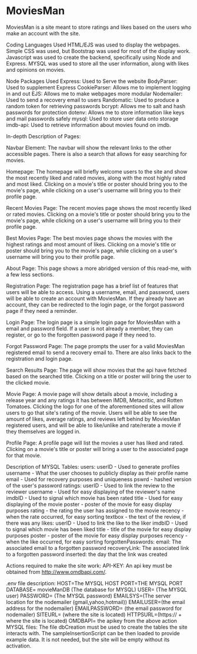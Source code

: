 # MoviesMan

MoviesMan is a site meant to store ratings and likes based on the users who make an account with the site.

 Coding Languages Used
HTML/EJS was used to display the webpages.
Simple CSS was used, but Bootstrap was used for most of the display work.
Javascript was used to create the backend, specifically using Node and Express.
MYSQL was used to store all the user information, along with likes and opinions on movies.

 Node Packages Used
Express: Used to Serve the website
BodyParser: Used to supplement Express
CookieParser: Allows me to implement logging in and out
EJS: Allows me to make webpages more modular
Nodemailer: Used to send a recovery email to users
Randomatic: Used to produce a random token for retrieving passwords
bcrypt: Allows me to salt and hash passwords for protection
dotenv: Allows me to store information like keys and mail passwords safely
mysql: Used to store user data onto storage
imdb-api: Used to retrieve information about movies found on imdb.

In-depth Description of Pages:

  Navbar Element:
    The navbar will show the relevant links to the other accessible pages. There is also a search that allows for easy searching for movies.

  Homepage:
    The homepage will briefly welcome users to the site and show the most recently liked and rated movies, along with the most highly rated and most liked. Clicking on a movie's title or poster should bring you to the movie's page, while clicking on a user's username will bring you to their profile page.

  Recent Movies Page:
    The recent movies page shows the most recently liked or rated movies. Clicking on a movie's title or poster should bring you to the movie's page, while clicking on a user's username will bring you to their profile page.

  Best Movies Page:
    The best movies page shows the movies with the highest ratings and most amount of likes. Clicking on a movie's title or poster should bring you to the movie's page, while clicking on a user's username will bring you to their profile page.

  About Page:
    This page shows a more abridged version of this read-me, with a few less sections.

  Registration Page:
    The registration page has a brief list of features that users will be able to access. Using a username, email, and password, users will be able to create an account with MoviesMan. If they already have an account, they can be redirected to the login page, or the forgot password page if they need a reminder.

  Login Page:
    The login page is a simple login page for MoviesMan with a email and password field. If a user is not already a member, they can register, or go to the forgotten password page if they need to.

  Forgot Password Page:
    The page prompts the user for a valid MoviesMan registered email to send a recovery email to. There are also links back to the registration and login page.

  Search Results Page:
    The page will show movies that the api have fetched based on the searched title. Clicking on a title or poster will bring the user to the clicked movie.

  Movie Page:
    A movie page will show details about a movie, including a release year and any ratings it has between IMDB, Metacritic, and Rotten Tomatoes. Clicking the logo for one of the aforementioned sites will allow users to go that site's rating of the movie. Users will be able to see the amount of likes, average ratings, and reviews left behind by MoviesMan registered users, and will be able to like/unlike and rate/rerate a movie if they themselves are logged in.

  Profile Page:
    A profile page will list the movies a user has liked and rated. Clicking on a movie's title or poster will bring a user to the associated page for that movie.


  Description of MYSQL Tables:
    users:
      userID - Used to generate profiles
      username - What the user chooses to publicly display as their profile name
      email - Used for recovery purposes and uniqueness
      pswrd - hashed version of the user's password
    ratings:
      userID - Used to link the review to the reviewer
      username - Used for easy displaying of the reviewer's name
      imdbID - Used to signal which movie has been rated
      title - Used for easy displaying of the movie
      poster - poster of the movie for easy display purposes
      rating - the rating the user has assigned to the movie
      recency - when the rate occurred, for easy sorting
      textbox - the text of the review, if there was any
    likes:
      userID - Used to link the like to the liker
      imdbID - Used to signal which movie has been liked
      title -  title of the movie for easy display purposes
      poster - poster of the movie for easy display purposes
      recency - when the like occurred, for easy sorting
    forgottenPasswords:
      email: The associated email to a forgotten password
      recoveryLink: The associated link to a forgotten password
      inserted: the day that the link was created

Actions required to make the site work:
  API-KEY: An api key must be obtained from http://www.omdbapi.com/.

  .env file description:
      HOST=The MYSQL HOST
      PORT=THE MYSQL PORT
      DATABASE= movieManDB (The database for MYSQL)
      USER= (The MYSQL user)
      PASSWORD= (The MYSQL password)
      EMAILSYS=(The server location for the nodemailer (gmail,yahoo,hotmail))
      EMAILUSER=(the email address for the nodemailer)
      EMAILPASSWORD= (the email password for nodemailer)
      SITEURL= (where the site is located)
      HTTPSURL=(https:// + where the site is located)
      OMDBAPI= the apikey from the above action
  MYSQL files:
    The file dbCreation must be used to create the tables the site interacts with. The sampleInsertionScript can be then loaded to provide example data. It is not needed, but the site will be empty without its activation.
